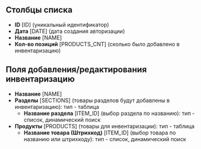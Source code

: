 <!--AUTODOC-->
## Столбцы списка
* <!--[LIST_CODE=ID]--><b>ID</b> [ID] (уникальный идентификатор)
* <!--[LIST_CODE=DATE]--><b>Дата</b> [DATE] (дата создания авторизации)
* <!--[LIST_CODE=NAME]--><b>Название</b> [NAME]
* <!--[LIST_CODE=PRODUCTS_CNT]--><b>Кол-во позиций</b> [PRODUCTS_CNT] (сколько было добавлено в инвентаризацию)

## Поля добавления/редактирования инвентаризацию
* <!--[ITEM_CODE=NAME]--><b>Название</b> [NAME]
* <!--[ITEM_CODE=SECTIONS]--><b>Разделы</b> [SECTIONS] (товары разделов будут добавлены в инвентаризацию): тип - таблица
	* <!--[ITEM_CODE=SECTIONS_ITEM_ID]--><b>Название раздела</b> [ITEM_ID] (выбор раздела по названию): тип - список, динамический поиск
* <!--[ITEM_CODE=PRODUCTS]--><b>Продукты</b> [PRODUCTS] (товары для инвентаризации): тип - таблица
	* <!--[ITEM_CODE=PRODUCTS_ITEM_ID]--><b>Название товара (Штрихкод)</b> [ITEM_ID] (выбор товара по названию или штрихкоду): тип - список, динамический поиск
<!--/AUTODOC-->